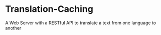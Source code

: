 # Translation-Caching
A Web Server with a RESTful API to translate a text from one language to another
